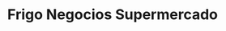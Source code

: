 ---
title: "Frigo Negocios Supermercado"
url: /camilo-ponce-enriquez/frigo-negocios-supermercado/
shop: Supermarkt
---